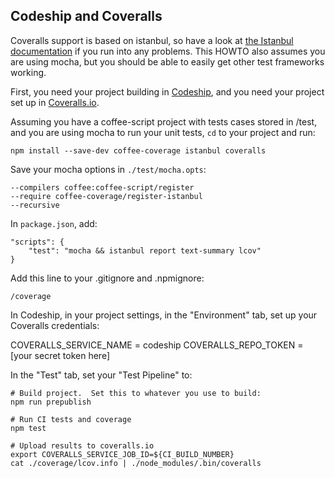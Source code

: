 Codeship and Coveralls
----------------------

Coveralls support is based on istanbul, so have a look at
[the Istanbul documentation](./HOWTO-istanbul.md) if you run into any problems.  This
HOWTO also assumes you are using mocha, but you should be able to easily get other test frameworks
working.

First, you need your project building in [Codeship](https://codeship.com), and you need your
project set up in [Coveralls.io](https://coveralls.io/).

Assuming you have a coffee-script project with tests cases stored in /test, and you are using
mocha to run your unit tests, `cd` to your project and run:

    npm install --save-dev coffee-coverage istanbul coveralls

Save your mocha options in `./test/mocha.opts`:

    --compilers coffee:coffee-script/register
    --require coffee-coverage/register-istanbul
    --recursive

In `package.json`, add:

    "scripts": {
        "test": "mocha && istanbul report text-summary lcov"
    }

Add this line to your .gitignore and .npmignore:

    /coverage

In Codeship, in your project settings, in the "Environment" tab, set up your Coveralls
credentials:

   COVERALLS_SERVICE_NAME = codeship
   COVERALLS_REPO_TOKEN = [your secret token here]

In the "Test" tab, set your "Test Pipeline" to:

    # Build project.  Set this to whatever you use to build:
    npm run prepublish

    # Run CI tests and coverage
    npm test

    # Upload results to coveralls.io
    export COVERALLS_SERVICE_JOB_ID=${CI_BUILD_NUMBER}
    cat ./coverage/lcov.info | ./node_modules/.bin/coveralls

